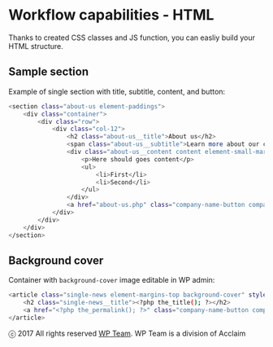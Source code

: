 # Workflow capabilities - HTML

Thanks to created CSS classes and JS function, you can easliy build your HTML structure.

## Sample section

Example of single section with title, subtitle, content, and button:

```sh
<section class="about-us element-paddings">
    <div class="container">
        <div class="row">
            <div class="col-12">
                <h2 class="about-us__title">About us</h2>
                <span class="about-us__subtitle">Learn more about our company</span>
                <div class="about-us__content content element-small-margin-top">
                    <p>Here should goes content</p>
                    <ul>
                        <li>First</li>
                        <li>Second</li>
                    </ul>
                </div>
                <a href="about-us.php" class="company-name-button company-name-button__full-background company-name-button__full-background--green animsition-link">Learn more</a>
            </div>
        </div>
    </div>
</section>
```

## Background cover

Container with ```background-cover``` image editable in WP admin:

```sh
<article class="single-news element-margins-top background-cover" style="background-image: url('images/img__single-news.jpg');">
    <h2 class="single-news__title"><?php the_title(); ?></h2>
    <a href="<?php the_permalink(); ?>" class="company-name-button company-name-button--smaller company-name-button__outline company-name-button__outline--pink animsition-link">Read more</a>
</article>
```

ⓒ 2017 All rights reserved [WP Team](http://wpteam.com). WP Team is a division of Acclaim
